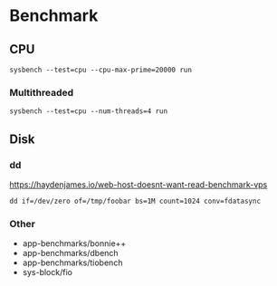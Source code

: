 # Benchmark

## CPU

    sysbench --test=cpu --cpu-max-prime=20000 run

### Multithreaded

    sysbench --test=cpu --num-threads=4 run

## Disk

### dd

<https://haydenjames.io/web-host-doesnt-want-read-benchmark-vps>

    dd if=/dev/zero of=/tmp/foobar bs=1M count=1024 conv=fdatasync

### Other

* app-benchmarks/bonnie++
* app-benchmarks/dbench
* app-benchmarks/tiobench
* sys-block/fio
